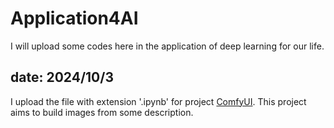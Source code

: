 # Application4AI
I will upload some codes here in the application of deep learning for our life.

## date: 2024/10/3
I upload the file with extension '.ipynb' for project [ComfyUI](https://github.com/comfyanonymous/ComfyUI).
This project aims to build images from some description.
